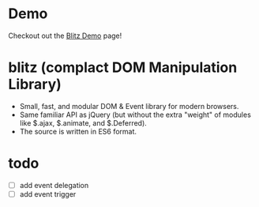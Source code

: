 # Demo
Checkout out the <a href="https://mum-never-proud.github.io/blitz/">Blitz Demo</a> page!

# blitz (complact DOM Manipulation Library)
<ul>
  <li>Small, fast, and modular DOM & Event library for modern browsers.</li>
  <li>Same familiar API as jQuery (but without the extra "weight" of modules like $.ajax, $.animate, and $.Deferred).</li>
  <li>The source is written in ES6 format.</li>
</ul>

# todo

- [ ] add event delegation
- [ ] add event trigger
